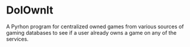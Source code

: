 # DoIOwnIt
A Pyrhon program for centralized owned games from various sources of gaming databases to see if a user already owns a game on any of the services.

